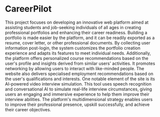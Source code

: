 # CareerPilot
This project focuses on developing an innovative web platform aimed at assisting students and job-seeking individuals of all ages in creating professional portfolios and enhancing their career readiness. Building a portfolio is made easier by the platform, and it can be readily exported as a resume, cover letter, or other professional documents. By collecting user information post-login, the system customizes the portfolio creation experience and adapts its features to meet individual needs. Additionally, the platform offers personalized course recommendations based on the user's profile and insights derived from similar users' activities. It promotes networking by allowing users to interact with like-minded people. The website also delivers specialised employment recommendations based on the user's qualifications and interests. One notable element of the site is its AI-powered video interview simulation. This tool uses speech recognition and conversational AI to simulate real-life interview circumstances, giving users an engaging and immersive experience to help them improve their interview abilities. The platform's multidimensional strategy enables users to improve their professional presence, upskill successfully, and achieve their career objectives.
